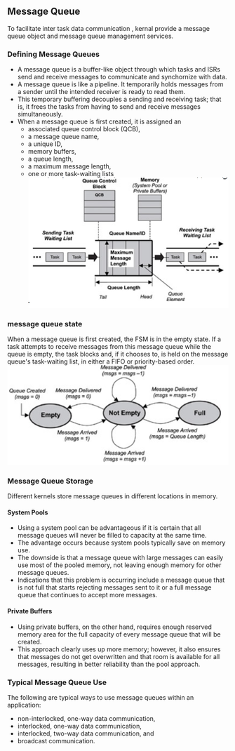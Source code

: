 ## Message Queue
To facilitate inter task data communication , kernal provide a message queue object and message queue management services.

### Defining Message Queues
- A message queue is a buffer-like object through which tasks and ISRs send and receive messages to
communicate and synchornize with data. 
- A message queue is like a pipeline. It temporarily holds messages from a sender until the intended receiver is ready to read them.
- This temporary buffering decouples a sending and
receiving task; that is, it frees the tasks from having to send and receive messages simultaneously.
- When a message queue is first created, it is assigned an 
    - associated queue control block (QCB), 
    - a message queue name, 
    - a unique ID, 
    - memory buffers, 
    - a queue length, 
    - a maximum message length,
    - one or more task-waiting lists
![](image/rtos_msgQ.png)

### message queue state
When a message queue is first created, the FSM is in the empty state. If a task attempts to receive messages from this
message queue while the queue is empty, the task blocks and, if it chooses to, is held on the message queue's
task-waiting list, in either a FIFO or priority-based order.
![](image/rtos_msgQ_state.png)

### Message Queue Storage
Different kernels store message queues in different locations in memory.

#### System Pools
- Using a system pool can be advantageous if it is certain that all message queues will never be filled to capacity
at the same time. 
- The advantage occurs because system pools typically save on memory use. 
- The downside is that a message queue with large messages can easily use most of the pooled memory, not leaving enough
memory for other message queues. 
- Indications that this problem is occurring include a message queue that is not full that starts rejecting messages sent to it or a full message queue that continues to accept more messages.

#### Private Buffers
- Using private buffers, on the other hand, requires enough reserved memory area for the full capacity of every
message queue that will be created. 
- This approach clearly uses up more memory; however, it also ensures that messages do not get overwritten and that room is available for all messages, resulting in better reliability than the pool approach.

### Typical Message Queue Use
The following are typical ways to use message queues within an application:
- non-interlocked, one-way data communication,
- interlocked, one-way data communication,
- interlocked, two-way data communication, and
- broadcast communication.